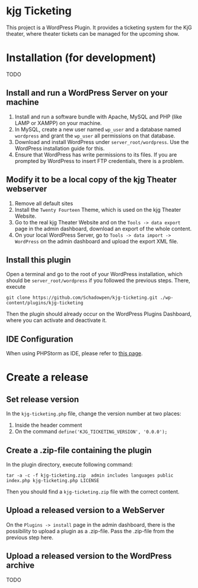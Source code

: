 # kjg Ticketing
This project is a WordPress Plugin.
It provides a ticketing system for the KjG theater, where theater tickets can be managed for the upcoming show.

# Installation (for development)
TODO

## Install and run a WordPress Server on your machine
1. Install and run a software bundle with Apache, MySQL and PHP (like LAMP or XAMPP) on your machine.
2. In MySQL, create a new user named `wp_user` and a database named `wordpress` and grant the `wp_user` all permissions on that database.
3. Download and install WordPress under `server_root/wordpress`. Use the WordPress installation guide for this.
4. Ensure that WordPress has write permissions to its files. If you are prompted by WordPress to insert FTP credentials, there is a problem.

## Modify it to be a local copy of the kjg Theater webserver
1. Remove all default sites
2. Install the `Twenty Fourteen` Theme, which is used on the kjg Theater Website.
3. Go to the real kjg Theater Website and on the `Tools -> data export` page in the admin dashboard, download an export of the whole content.
4. On your local WordPress Server, go to `Tools -> data import -> WordPress` on the admin dashboard and upload the export XML file.

## Install this plugin
Open a terminal and go to the root of your WordPress installation, which should be `server_root/wordpress` if you followed the previous steps. There, execute
```
git clone https://github.com/Schadowpen/kjg-ticketing.git ./wp-content/plugins/kjg-ticketing
```
Then the plugin should already occur on the WordPress Plugins Dashboard, where you can activate and deactivate it.

## IDE Configuration
When using PHPStorm as IDE, please refer to [this page](https://www.jetbrains.com/help/phpstorm/using-wordpress-content-management-system.html).


# Create a release
## Set release version
In the `kjg-ticketing.php` file, change the version number at two places:
1. Inside the header comment
2. On the command `define('KJG_TICKETING_VERSION', '0.0.0');`

## Create a .zip-file containing the plugin
In the plugin directory, execute following command:
````shell
tar -a -c -f kjg-ticketing.zip  admin includes languages public index.php kjg-ticketing.php LICENSE
````

Then you should find a `kjg-ticketing.zip` file with the correct content.

## Upload a released version to a WebServer
On the `Plugins -> install` page in the admin dashboard, there is the possibility to upload a plugin as a .zip-file.
Pass the .zip-file from the previous step here.

## Upload a released version to the WordPress archive
TODO
